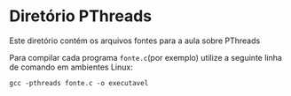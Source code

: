 # Diretório PThreads

Este diretório contém os arquivos fontes para a aula sobre PThreads

Para compilar cada programa ``fonte.c``(por exemplo) utilize a seguinte linha de comando em ambientes Linux:
```
gcc -pthreads fonte.c -o executavel
```
